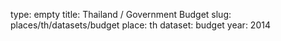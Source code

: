 type: empty
title: Thailand / Government Budget
slug: places/th/datasets/budget
place: th
dataset: budget
year: 2014

